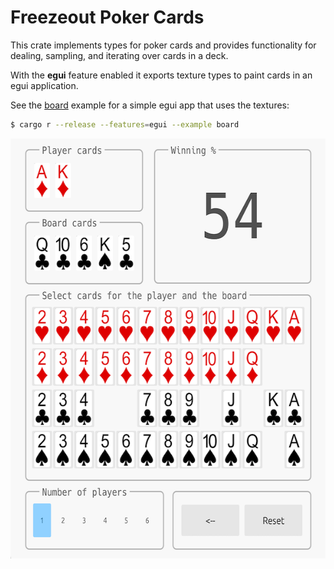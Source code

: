 # Freezeout Poker Cards

This crate implements types for poker cards and provides functionality for
dealing, sampling, and iterating over cards in a deck.

With the **egui** feature enabled it exports texture types to paint cards in an egui
application.

See the [board](./examples/board.rs) example for a simple egui app that uses the
textures:

```bash
$ cargo r --release --features=egui --example board
```

<p align="center">
  <img alt="Board Example" src="../../media/board.png" height="672" width="600">
</p>

